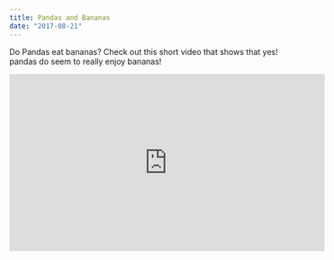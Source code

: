 ```yaml
---
title: Pandas and Bananas
date: "2017-08-21"
---
```

Do Pandas eat bananas? Check out this short video that shows that yes! pandas do
seem to really enjoy bananas!
<iframe width="560" height="315" src="https://www.youtube.com/embed/4SZl1r2O_bY" frameborder="0" allowfullscreen></iframe>